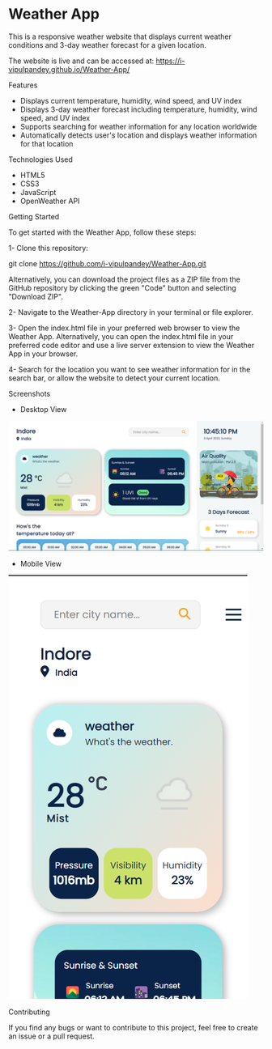 # Weather App

This is a responsive weather website that displays current weather conditions and 3-day weather forecast for a given location.

The website is live and can be accessed at: https://i-vipulpandey.github.io/Weather-App/

Features

- Displays current temperature, humidity, wind speed, and UV index
- Displays 3-day weather forecast including temperature, humidity, wind speed, and UV index
- Supports searching for weather information for any location worldwide
- Automatically detects user's location and displays weather information for that location

Technologies Used

- HTML5
- CSS3 
- JavaScript
- OpenWeather API

Getting Started

To get started with the Weather App, follow these steps:

1- Clone this repository:

git clone https://github.com/i-vipulpandey/Weather-App.git

Alternatively, you can download the project files as a ZIP file from the GitHub repository by clicking the green "Code" button and selecting "Download ZIP".

2- Navigate to the Weather-App directory in your terminal or file explorer.

3- Open the index.html file in your preferred web browser to view the Weather App. Alternatively, you can open the index.html file in your preferred code editor and use a live server extension to view the Weather App in your browser.

4- Search for the location you want to see weather information for in the search bar, or allow the website to detect your current location.

Screenshots

- Desktop View


![desktopImage](images/desk.png)




- Mobile View


![mobileImage](images/mob.png)
    


Contributing

If you find any bugs or want to contribute to this project, feel free to create an issue or a pull request.

